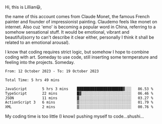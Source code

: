 Hi, this is Lillian😃, 

the name of this account comes from Claude Monet, the famous French painter and founder of impressionist painting. Claudemo feels like monet on internet. Also cuz 'emo' is becoming a popular word in China, referring to a somehow sensational stuff. It would be emotional, vibrant and beautiful(sorry to can't describe it clear either, personally I think it shall be  related to an emotional arousal).

I know that coding requires strict logic, but somehow I hope to combine coding with art. Someday to use code, still inserting some termperature and feeling into the projects. Someday.


<!--START_SECTION:waka-->

```txt
From: 12 October 2023 - To: 19 October 2023

Total Time: 5 hrs 49 mins

JavaScript       5 hrs 3 mins    █████████████████████▓░░░   86.53 %
TypeScript       22 mins         █▓░░░░░░░░░░░░░░░░░░░░░░░   06.46 %
JSON             11 mins         ▓░░░░░░░░░░░░░░░░░░░░░░░░   03.27 %
ActionScript 3   6 mins          ▒░░░░░░░░░░░░░░░░░░░░░░░░   01.79 %
XML              2 mins          ▒░░░░░░░░░░░░░░░░░░░░░░░░   00.76 %
```

<!--END_SECTION:waka-->

My coding time is too little (I know)
pushing myself to code...shushi...
